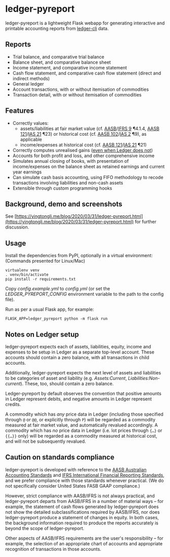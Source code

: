 # ledger-pyreport

ledger-pyreport is a lightweight Flask webapp for generating interactive and printable accounting reports from [ledger-cli](https://www.ledger-cli.org/) data.

## Reports

* Trial balance, and comparative trial balance
* Balance sheet, and comparative balance sheet
* Income statement, and comparative income statement
* Cash flow statement, and comparative cash flow statement (direct and indirect methods)
* General ledger
* Account transactions, with or without itemisation of commodities
* Transaction detail, with or without itemisation of commodities

## Features

* Correctly values:
	* assets/liabilities at fair market value (cf. [AASB](https://www.aasb.gov.au/admin/file/content105/c9/AASB9_12-14_COMPdec17_01-19.pdf)/[IFRS 9](http://eifrs.ifrs.org/eifrs/bnstandards/en/IFRS9.pdf) ¶4.1.4, [AASB 121](https://www.aasb.gov.au/admin/file/content105/c9/AASB121_08-15_COMPfeb16_01-19.pdf)/[IAS 21](http://eifrs.ifrs.org/eifrs/bnstandards/en/IAS21.pdf) ¶23) or historical cost (cf. [AASB 102](https://www.aasb.gov.au/admin/file/content105/c9/AASB102_07-15_COMPdec16_01-19.pdf)/[IAS 2](http://eifrs.ifrs.org/eifrs/bnstandards/en/IAS2.pdf) ¶9), as applicable
	* income/expenses at historical cost (cf. [AASB 121](https://www.aasb.gov.au/admin/file/content105/c9/AASB121_08-15_COMPfeb16_01-19.pdf)/[IAS 21](http://eifrs.ifrs.org/eifrs/bnstandards/en/IAS21.pdf) ¶21)
* Correctly computes unrealised gains ([even when Ledger does not](https://yingtongli.me/blog/2020/03/31/ledger-gains.html))
* Accounts for both profit and loss, and other comprehensive income
* Simulates annual closing of books, with presentation of income/expenses on the balance sheet as retained earnings and current year earnings
* Can simulate cash basis accounting, using FIFO methodology to recode transactions involving liabilities and non-cash assets
* Extensible through custom programming hooks

## Background, demo and screenshots

See [https://yingtongli.me/blog/2020/03/31/ledger-pyreport.html](https://yingtongli.me/blog/2020/03/31/ledger-pyreport.html) for further discussion.

## Usage

Install the dependencies from PyPI, optionally in a virtual environment: (Commands presented for Linux/Mac)

```
virtualenv venv
. venv/bin/activate
pip install -r requirements.txt
```

Copy *config.example.yml* to *config.yml* (or set the *LEDGER_PYREPORT_CONFIG* environment variable to the path to the config file).

Run as per a usual Flask app, for example:

```
FLASK_APP=ledger_pyreport python -m flask run
```

## Notes on Ledger setup

ledger-pyreport expects each of assets, liabilities, equity, income and expenses to be setup in Ledger as a separate top-level account. These accounts should contain a zero balance, with all transactions in child accounts.

Additionally, ledger-pyreport expects the next level of assets and liabilities to be categories of asset and liability (e.g. *Assets:Current*, *Liabilities:Non-current*). These, too, should contain a zero balance.

Ledger-pyreport by default observes the convention that positive amounts in Ledger represent debits, and negative amounts in Ledger represent credits.

A commodity which has *any* price data in Ledger (including those specified through `@` or `@@`, or explicitly through `P`) will be regarded as a commodity measured at fair market value, and automatically revalued accordingly. A commodity which has *no* price data in Ledger (i.e. lot prices through `{…}` or `{{…}}` only) will be regarded as a commodity measured at historical cost, and will not be subsequently revalued.

## Caution on standards compliance

ledger-pyreport is developed with reference to the [AASB Australian Accounting Standards](https://www.aasb.gov.au/Pronouncements/Current-standards.aspx) and [IFRS International Financial Reporting Standards](https://www.ifrs.org/issued-standards/list-of-standards/), and we prefer compliance with those standards whenever practical. (We do not specifically consider United States FASB GAAP compliance.)

However, strict compliance with AASB/IFRS is not always practical, and ledger-pyreport departs from AASB/IFRS in a number of material ways – for example, the statement of cash flows generated by ledger-pyreport does not show the detailed subclassifications required by AASB/IFRS, nor does ledger-pyreport produce a statement of changes in equity. In both cases, the background information required to produce the reports accurately is beyond the scope of ledger-pyreport.

Other aspects of AASB/IFRS requirements are the user's responsibility – for example, the selection of an appropriate chart of accounts and appropriate recognition of transactions in those accounts.
